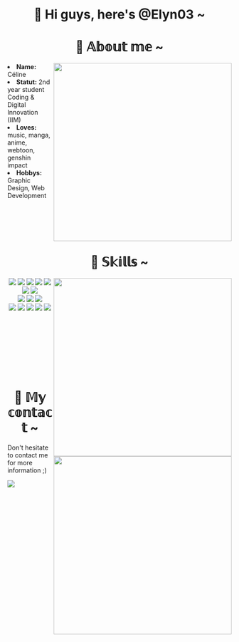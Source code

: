 <h1 align="center">🍁 Hi guys, here's @Elyn03 ~</h1>

<div>
  <h1 align="center">🍁 𝔸𝕓𝕠𝕦𝕥 𝕞𝕖 ~</h1>

  <div>
    <div align="center">
      <img src="https://media.giphy.com/media/cRfnmVzTnPTNe/giphy.gif" width="400px" align="right">
    </div>
    <li><b>Name:</b> Céline</li>
    <li><b>Statut:</b> 2nd year student Coding & Digital Innovation (IIM)</li>
    <li><b>Loves:</b> music, manga, anime, webtoon, genshin impact</li>
    <li><b>Hobbys:</b> Graphic Design, Web Development</li>
    <br><br><br><br><br>
  </div>
</div>
  
<div>
  <h1 align="center">🍁 𝕊𝕜𝕚𝕝𝕝𝕤 ~</h1>

  <div>
    <div align="center">
      <img src="https://media.giphy.com/media/oP1wXfmRFxBTO/giphy.gif" width="400px" align="right">
    </div>
    <div align="center">
      <img src="https://img.shields.io/badge/-HTML-f16529"/>
      <img src="https://img.shields.io/badge/-CSS-2965f1"/>
      <img src="https://img.shields.io/badge/-SASS-cd6799"/>
      <img src="https://img.shields.io/badge/-JS-f0be25"/>
      <img src="https://img.shields.io/badge/-WORDPRESS-21759b"/>
      <img src="https://img.shields.io/badge/-TAILWIND-07b6d5"/>
      <img src="https://img.shields.io/badge/-VUE-41b883"/> <br>
      <img src="https://img.shields.io/badge/-PYTHON-ffdd54"/>
      <img src="https://img.shields.io/badge/-MYSQL-00618a"/>
      <img src="https://img.shields.io/badge/-PHP-777bb3"/> <br>
      <img src="https://img.shields.io/badge/-PHOTOSHOP-00aaff"/>
      <img src="https://img.shields.io/badge/-XD-ff61f6"/>
      <img src="https://img.shields.io/badge/-TRELLO-008ee2"/>
      <img src="https://img.shields.io/badge/-GITHUB-f05133"/>
      <img src="https://img.shields.io/badge/-FIGMA-2c2e37"/>
     </div>
    <br><br><br><br><br><br><br><br>
  </div>
</div>

<div>
<h1 align="center">🍁 𝕄𝕪 𝕔𝕠𝕟𝕥𝕒𝕔𝕥 ~</h1>
<div>
    <div align="center">
      <img src="https://media.giphy.com/media/NfBQ73MtvPJS/giphy.gif" width="400px" align="right">
    </div>
    Don't hesitate to contact me for more information ;)
  </div>
</div>
</div>

[<img src="https://img.shields.io/badge/-LINKEDIN-blue">](https://www.linkedin.com/in/c%C3%A9line-eap) <br>

<!-- ![GHstats](https://github-readme-stats.vercel.app/api?username=Elyn03&show_icons=true) -->
